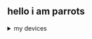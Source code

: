## hello i am parrots

<details>
<summary>my devices</summary>
<br>

phones

----------------------

samsung: 
  
samsung galaxy a22 (main) 

samsung galaxy note 9 

samsung galaxy s9 

samsung galaxy on5 (rooted w/ lineage) 

samsung galaxy s4 (rooted w/ lineage) 

samsung galaxy tab s2 9.7 (bad battery)

samsung galaxy s7

samsung galaxy s7 edge (bad battery)

samsung galaxy a12 (water damaged)

samsung galaxy a10e (water damaged)

samsung galaxy a14 (being worked on)

samsung note 4 (emmc brick because of snapdragon)

nabi:

nabi 2 (rooted)

htc:

htc dream / t-mobile g1

iphone: 

iphone se 2016 (jailbroken)

iphone 6 (jailbroken)

iphone 4s (jailbroken)

2x iphone 7 (forgot to get pin when i got them)

alcatel:

pixi 3 4.5 (most development)

lg:

lg stylo 4

lg aristo 5

cloud mobile:

stratus c7 (found w/ screen removed + back cover, still turns on)

raspberry pi foundation:

raspberry pi zero w

----------------------

not phones:

----------------------

pcs:

dell optiplex 7040

x570 taichi motherboard (unbuilt)

rog ally

consoles:

nintendo wii (homebrewed)

xbox one (original)

new 2ds xl (homebrewed)

----------------------

only devices that haven't been jailbroken are the ones that are impossible to, working on how to root the lg aristo 5 with mtkclient

<details/>
